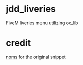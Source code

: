 # jdd_liveries
FiveM liveries menu utilizing ox_lib

# credit
[noms](https://github.com/OfficialNoms) for the original snippet
